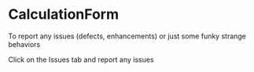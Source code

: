 # CalculationForm
To report any issues (defects, enhancements) or just some funky strange behaviors


Click on the Issues tab and report any issues

